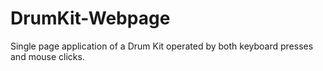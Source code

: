 # DrumKit-Webpage
Single page application of a Drum Kit operated by both keyboard presses and mouse clicks.

